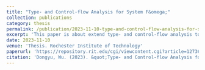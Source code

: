 ```yaml
---
title: "Type- and Control-flow Analysis for System F&omega;"
collection: publications
category: thesis
permalink: /publication/2023-11-10-type-and-control-flow-analysis-for-system-f-omega.md
excerpt: 'This paper is about extend type- and control-flow analysis to System F&omega;.'
date: 2023-11-10
venue: 'Thesis. Rochester Institute of Technology'
paperurl: 'https://repository.rit.edu/cgi/viewcontent.cgi?article=12736&context=theses'
citation: 'Dongyu, Wu. (2023). &quot;Type- and Control-flow Analysis for System F&omega;.&quot; Master’s Thesis, Rochester Institute of Technology, Rochester, NY.'
---
```


